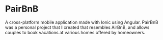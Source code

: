 # PairBnB
A cross-platform mobile application made with Ionic using Angular. PairBnB was a personal project that I created that resembles AirBnB, and allows couples to book vacations at various homes offered by homeowners.
